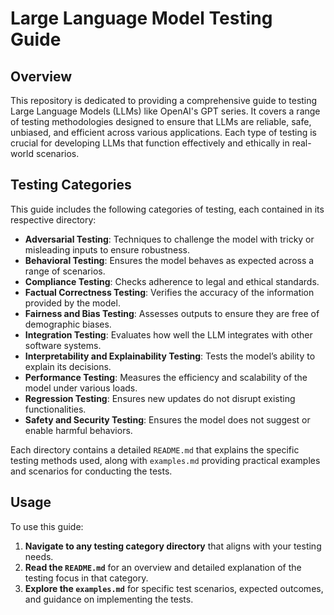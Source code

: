 # Large Language Model Testing Guide

## Overview

This repository is dedicated to providing a comprehensive guide to testing Large Language Models (LLMs) like OpenAI's GPT series. It covers a range of testing methodologies designed to ensure that LLMs are reliable, safe, unbiased, and efficient across various applications. Each type of testing is crucial for developing LLMs that function effectively and ethically in real-world scenarios.

## Testing Categories

This guide includes the following categories of testing, each contained in its respective directory:

- **Adversarial Testing**: Techniques to challenge the model with tricky or misleading inputs to ensure robustness.
- **Behavioral Testing**: Ensures the model behaves as expected across a range of scenarios.
- **Compliance Testing**: Checks adherence to legal and ethical standards.
- **Factual Correctness Testing**: Verifies the accuracy of the information provided by the model.
- **Fairness and Bias Testing**: Assesses outputs to ensure they are free of demographic biases.
- **Integration Testing**: Evaluates how well the LLM integrates with other software systems.
- **Interpretability and Explainability Testing**: Tests the model’s ability to explain its decisions.
- **Performance Testing**: Measures the efficiency and scalability of the model under various loads.
- **Regression Testing**: Ensures new updates do not disrupt existing functionalities.
- **Safety and Security Testing**: Ensures the model does not suggest or enable harmful behaviors.

Each directory contains a detailed `README.md` that explains the specific testing methods used, along with `examples.md` providing practical examples and scenarios for conducting the tests.

## Usage

To use this guide:
1. **Navigate to any testing category directory** that aligns with your testing needs.
2. **Read the `README.md`** for an overview and detailed explanation of the testing focus in that category.
3. **Explore the `examples.md`** for specific test scenarios, expected outcomes, and guidance on implementing the tests.

